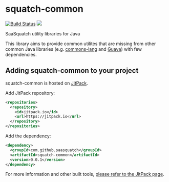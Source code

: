 # squatch-common

[![Build Status](https://travis-ci.org/saasquatch/squatch-common.svg?branch=master)](https://travis-ci.org/saasquatch/squatch-common)
[![](https://jitpack.io/v/saasquatch/squatch-common.svg)](https://jitpack.io/#saasquatch/squatch-common)

SaaSquatch utility libraries for Java

This library aims to provide common utilites that are missing from other common Java libraries (e.g. [commons-lang](https://commons.apache.org/proper/commons-lang/) and [Guava](https://github.com/google/guava)) with few dependencies.

## Adding squatch-common to your project

squatch-common is hosted on [JitPack](https://jitpack.io).

Add JitPack repository:

```xml
<repositories>
  <repository>
    <id>jitpack.io</id>
    <url>https://jitpack.io</url>
  </repository>
</repositories>
```

Add the dependency:

```xml
<dependency>
  <groupId>com.github.saasquatch</groupId>
  <artifactId>squatch-common</artifactId>
  <version>0.0.1</version>
</dependency>
```

For more information and other built tools, [please refer to the JitPack page](https://jitpack.io/#saasquatch/squatch-common).
